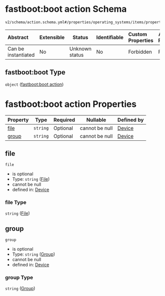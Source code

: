 # fastboot:boot action Schema

```txt
v2/schema/action.schema.yml#/properties/operating_systems/items/properties/steps/items/properties/actions/items/oneOf/8/properties/fastboot:boot
```




| Abstract            | Extensible | Status         | Identifiable | Custom Properties | Additional Properties | Access Restrictions | Defined In                                                           |
| :------------------ | ---------- | -------------- | ------------ | :---------------- | --------------------- | ------------------- | -------------------------------------------------------------------- |
| Can be instantiated | No         | Unknown status | No           | Forbidden         | Forbidden             | none                | [device.schema.json\*](../device.schema.json "open original schema") |

## fastboot:boot Type

`object` ([fastboot:boot action](device-properties-operating-systems-operating-system-properties-steps-step-properties-group-step-action-oneof-fastbootboot-action-properties-fastbootboot-action.md))

# fastboot:boot action Properties

| Property        | Type     | Required | Nullable       | Defined by                                                                                                                                                                                                                                                                                                                                                         |
| :-------------- | -------- | -------- | -------------- | :----------------------------------------------------------------------------------------------------------------------------------------------------------------------------------------------------------------------------------------------------------------------------------------------------------------------------------------------------------------- |
| [file](#file)   | `string` | Optional | cannot be null | [Device](device-properties-operating-systems-operating-system-properties-steps-step-properties-group-step-action-oneof-fastbootboot-action-properties-fastbootboot-action-properties-file.md "v2/schema/action.schema.yml#/properties/operating_systems/items/properties/steps/items/properties/actions/items/oneOf/8/properties/fastboot:boot/properties/file")   |
| [group](#group) | `string` | Optional | cannot be null | [Device](device-properties-operating-systems-operating-system-properties-steps-step-properties-group-step-action-oneof-fastbootboot-action-properties-fastbootboot-action-properties-group.md "v2/schema/action.schema.yml#/properties/operating_systems/items/properties/steps/items/properties/actions/items/oneOf/8/properties/fastboot:boot/properties/group") |

## file




`file`

-   is optional
-   Type: `string` ([File](device-properties-operating-systems-operating-system-properties-steps-step-properties-group-step-action-oneof-fastbootboot-action-properties-fastbootboot-action-properties-file.md))
-   cannot be null
-   defined in: [Device](device-properties-operating-systems-operating-system-properties-steps-step-properties-group-step-action-oneof-fastbootboot-action-properties-fastbootboot-action-properties-file.md "v2/schema/action.schema.yml#/properties/operating_systems/items/properties/steps/items/properties/actions/items/oneOf/8/properties/fastboot:boot/properties/file")

### file Type

`string` ([File](device-properties-operating-systems-operating-system-properties-steps-step-properties-group-step-action-oneof-fastbootboot-action-properties-fastbootboot-action-properties-file.md))

## group




`group`

-   is optional
-   Type: `string` ([Group](device-properties-operating-systems-operating-system-properties-steps-step-properties-group-step-action-oneof-fastbootboot-action-properties-fastbootboot-action-properties-group.md))
-   cannot be null
-   defined in: [Device](device-properties-operating-systems-operating-system-properties-steps-step-properties-group-step-action-oneof-fastbootboot-action-properties-fastbootboot-action-properties-group.md "v2/schema/action.schema.yml#/properties/operating_systems/items/properties/steps/items/properties/actions/items/oneOf/8/properties/fastboot:boot/properties/group")

### group Type

`string` ([Group](device-properties-operating-systems-operating-system-properties-steps-step-properties-group-step-action-oneof-fastbootboot-action-properties-fastbootboot-action-properties-group.md))
